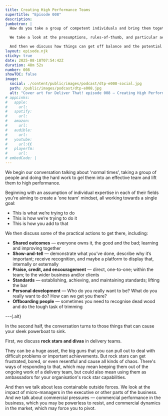 ```yaml
---
title: Creating High Performance Teams
supertitle: "Episode 008"
description: 
jumbotron: |
  How do you take a group of competent individuals and bring them together into a high-performing team?{.bold}

  We take a look at the presumptions, rules-of-thumb, and particular actions a Chief Delivery Officer can take to raise the water level so all the boats float higher.

  And then we discuss how things can get off balance and the potential to sink a happy ship, the strange tidal forces both inside and outside the team.
layout: episode.njk
sticky: true
date: 2025-08-18T07:54:42Z
duration: 48m 52s
number: 008
showTOC: false
image:
  social: ./content/public/images/podcast/dtp-e008-social.jpg
  path: /public/images/podcast/dtp-e008.jpg
  alt: "Cover art for Deliver That! episode 008 — Creating High Performance Teams"
# appLinks:
#   apple:
#     url:
#   spotify:
#     url:
#   amazon:
#     url:
#   audible:
#     url:
#   youtube:
#     url:€€
#   playerfm:
#     url:
# embedCode: |
---
```


We begin our conversation talking about 'normal times', taking a group of people and doing the hard work to gel them into an effective team and lift them to high performance.

Beginning with an assumption of individual expertise in each of their fields you're aiming to create a 'one team' mindset, all working towards a single goal:

- This is what we’re trying to do
- This is how we’re trying to do it
- This is how you add to that

We then discuss some of the practical actions to get there, including:

- **Shared outcomes**
  — everyone owns it, the good and the bad; learning and improving together
- **Show-and-tell**
  — demonstrate what you’ve done, describe why it’s important; receive recognition, and maybe a platform to display that, internally or externally
- **Praise, credit, and encouragement**
  — direct, one-to-one; within the team; to the wider business and/or clients
- **Standards**
  — establishing, achieving, and maintaining standards; lifting the bar
- **Personal development**
  — Who do you really want to be? What do you really want to do? How can we get you there?
- **Offboarding people**
  — sometimes you need to recognise dead wood and do the tough task of trimming

---{.alt}

In the second half, the conversation turns to those things that can cause your sleek powerboat to sink.

First, we discuss **rock stars and divas** in delivery teams.

They can be a huge asset, the big guns that you can pull out to deal with difficult problems or important achievements. But rock stars can get frustrated, bored, or even resentful and cause all kinds of chaos. There's ways of responding to that, which may mean keeping them out of the ongoing work of a delivery team, but could also mean using them as ambassadors for your organisation's rock star capabilities.

And then we talk about less containable outside forces. We look at the impact of micro-managers in the executive or other parts of the business. And we talk about commercial pressures — commercial performance in the business, which you may be powerless to resist, and commercial dynamics in the market, which may force you to pivot.
